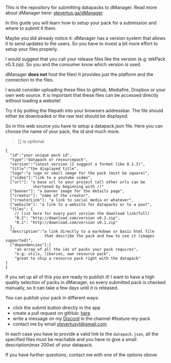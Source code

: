 This is the repository for submitting datapacks to dManager.
Read more about dManager here: [stevertus.ga/dManager](http://stevertus.ga/dManager)


In this guide you will learn how to setup your pack for a submission and where to submit it them.

Maybe you did already notice it: dManager has a version system that allows it to send updates to the users. So you have to invest a bit more effort to setup your files properly.

I would suggest that you call your release files like the version (e.g: tekPack v0.3.zip).
So you and the consumer know which version is used.

dManager **does not** host the files! It provides just the platform and the connection to the files.

I would consider uploading these files to gitHub, Mediafire, Dropbox or your own web source. It is important that these files can be accessed directly without loading a website!

Try it by putting the filepath into your browsers addressbar. The file should either be downloaded or the raw text should be displayed.

So in this web source you have to setup a datapack.json file.
Here you can choose the name of your pack, the id and much more.

> [] is optional

```
{
  "id":"your unique pack id",
  "type":"datapack or resourcepack",
  "version":"latest version (I suggest a format like 0.1.3)",
  "title":"the displayed title",
  "logo":"a logo or small image for the pack (must be square)",
  ["video"]:"link to a youtube video",
  ["url"]: "a base url to your project (all other urls can be
			shortened by beginning with /)"
  ["banner"]: "a banner image for the details page",
  ["creator"]: "name of the creator",
  ["creatorLink"]: "a link to social media or whatever",
  ["website"]: "a link to a website for datapacks or to a post",
  "files": {
	// list here for every past version the download link(full)
    "0.2": "http://download.com/version v0.2.zip",
    "0.1": "http://download.com/version v0.1.zip"
  },
  "description":"a link directly to a markdown or basic html file
   				 that describe the pack and how to use it (images supported)",
  ["dependencies"]:[
	"an array of all the ids of packs your pack requires",
	"e.g: utils, libaries, own resource pack",
	"great to ship a resource pack right with the datapack"
]
}

```
If you set up all of this you are ready to publish it! I want to have a high quality selection of packs in dManager, so every submitted pack is checked manually, so it can take a few days until it is released.

You can publish your pack in different ways:
* click the submit button directly in the app
* create a pull request on gitHub: [here](https://github.com/Stevertus/dManager-packages/pulls)
* write a message on my [Discord](https://discord.gg/BmnMBSq) in the channel #feature-my-pack
* contact me by email [stevertusyt@gmail.com](mailto::stevertusyt@gmail.com)

In each case you have to provide a valid link to the `datapack.json`, all the specified files must be reachable and you have to give a small description(max 200w) of your datapack.

If you have further questions, contact me with one of the options obove.
